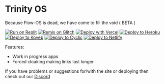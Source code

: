 
# Trinity OS

Because Flow-OS is dead, we have come to fill the void ( BETA )

[![Run on Replit](https://binbashbanana.github.io/deploy-buttons/buttons/remade/replit.svg)](https://replit.com/github/Glitch-Network/Trinity-OS)
[![Remix on Glitch](https://binbashbanana.github.io/deploy-buttons/buttons/remade/glitch.svg)](https://glitch.com/edit/#!/import/github/Glitch-Network/Trinity-OS)
[![Deploy with Vercel](https://binbashbanana.github.io/deploy-buttons/buttons/remade/vercel.svg)](https://vercel.com/new/clone?repositoryurl=https://github.com/Glitch-Network/Trinity-OS)
<a target="_blank" href="https://heroku.com/deploy/?template=https://github.com/Glitch-Network/Trinity-OS"><img alt="Deploy to Heroku" src="https://binbashbanana.github.io/deploy-buttons/buttons/remade/heroku.svg"></a>
<a target="_blank" href="https://app.koyeb.com/deploy?type=git&repository=github.com/Glitch-Network/Trinity-OS"><img alt="Deploy to Koyeb" src="https://binbashbanana.github.io/deploy-buttons/buttons/remade/koyeb.svg"></a>
<a target="_blank" href="https://app.cyclic.sh/api/app/deploy/Glitch-Network/Trinity-OS"><img alt="Deploy to Cyclic" src="https://binbashbanana.github.io/deploy-buttons/buttons/remade/cyclic.svg"></a>
[![Deploy to Netlify](https://binbashbanana.github.io/deploy-buttons/buttons/official/netlify.svg)](https://app.netlify.com/start/deploy?repository=https://github.com/Glitch-Network/Trinity-OS)

Features:


- Work in progress apps
- Forced cloaking making links last longer
 
If you have problems or suggestions for/with the site or deploying then check out our [Discord](https://discord.gg/Ub6zGw4RAC)
 
